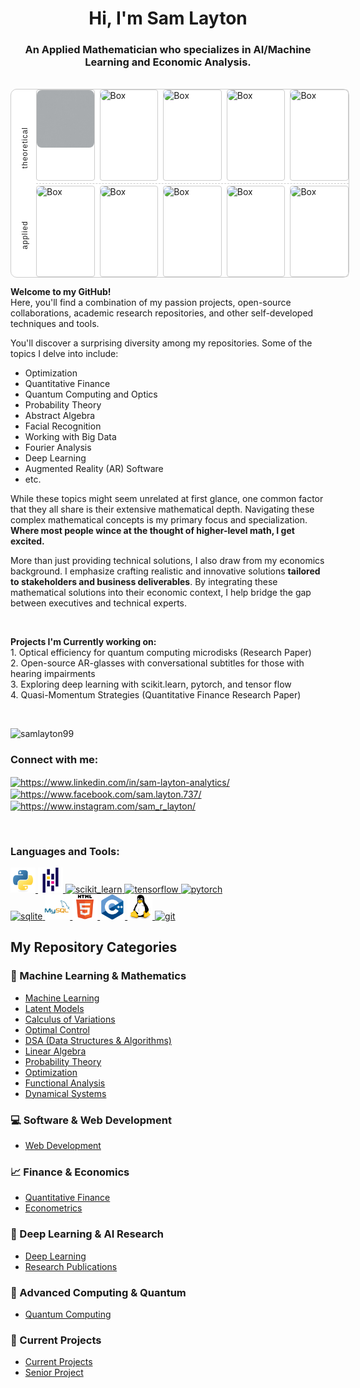 <h1 align="center"> Hi, I'm Sam Layton</h1>
<h3 align="center">An Applied Mathematician who specializes in AI/Machine Learning and Economic Analysis. </h3>
<br>

<div style="
  position: relative; 
  display: grid; 
  grid-template-columns: repeat(5, 1fr); 
  grid-template-rows: repeat(2, 1fr); 
  gap: 8px; 
  padding-left: 40px; 
  width: 500px; 
  height: 300px; 
  background-color: #ffffff; 
  border-radius: 10px;
  border: 1px solid #ccc;
">

  <!-- Vertical Labels -->
  <div style="
    position: absolute; 
    left: 15px; 
    top: 20%; 
    writing-mode: vertical-lr; 
    transform: rotate(180deg); 
    font-family: Arial; 
    font-size: 12px; 
    letter-spacing: 1px;
  ">
    theoretical
  </div>

  <div style="
    position: absolute; 
    left: 15px; 
    top: 70%; 
    writing-mode: vertical-lr; 
    transform: rotate(180deg); 
    font-family: Arial; 
    font-size: 12px; 
    letter-spacing: 1px;
  ">
    applied
  </div>

  <!-- Dashed Divider -->
  <div style="
    position: absolute; 
    top: 50%; 
    left: 40px; 
    right: 0; 
    border-top: 1px dashed #cccccc;
  "></div>

  <!-- Grid Items (10 total) -->
  <div style="border: 1px solid #ccc; border-radius: 4px;">
    <a 
      href="https://github.com/samlayton99/samlayton99/blob/main/categories/linear_algebra/linear_algebra.md" 
      style="text-decoration: none;"
    >
      <img 
        src="https://github.com/samlayton99/samlayton99/raw/main/categories/linear_algebra/linear_algebra.jpg" 
        alt="Box" 
        style="width: 100%; border-radius: 8px;"
      >
    </a>
  </div>

  <div style="border: 1px solid #ccc; border-radius: 4px;">
    <a 
      href="https://github.com/samlayton99/samlayton99/blob/main/categories/probability_theory/probability_theory.md" 
      style="text-decoration: none;"
    >
      <img 
        src="https://github.com/samlayton99/samlayton99/raw/main/categories/probability_theory/probability_theory.jpg" 
        alt="Box" 
        style="width: 100%; border-radius: 8px;"
      >
    </a>
  </div>

  <div style="border: 1px solid #ccc; border-radius: 4px;">
    <a 
      href="https://github.com/samlayton99/samlayton99/blob/main/categories/optimization/optimization.md" 
      style="text-decoration: none;"
    >
      <img 
        src="https://github.com/samlayton99/samlayton99/raw/main/categories/optimization/optimization.jpg" 
        alt="Box" 
        style="width: 100%; border-radius: 8px;"
      >
    </a>
  </div>

  <div style="border: 1px solid #ccc; border-radius: 4px;">
    <a 
      href="https://github.com/samlayton99/samlayton99/blob/main/categories/functional_analysis/functional_analysis.md" 
      style="text-decoration: none;"
    >
      <img 
        src="https://github.com/samlayton99/samlayton99/raw/main/categories/functional_analysis/functional_analysis.jpg" 
        alt="Box" 
        style="width: 100%; border-radius: 8px;"
      >
    </a>
  </div>

  <div style="border: 1px solid #ccc; border-radius: 4px;">
    <a 
      href="https://github.com/samlayton99/samlayton99/blob/main/categories/dynamical_systems/dynamical_systems.md" 
      style="text-decoration: none;"
    >
      <img 
        src="https://github.com/samlayton99/samlayton99/raw/main/categories/dynamical_systems/dynamical_systems.jpg" 
        alt="Box" 
        style="width: 100%; border-radius: 8px;"
      >
    </a>
  </div>

  <div style="border: 1px solid #ccc; border-radius: 4px;">
    <a 
      href="https://github.com/samlayton99/samlayton99/blob/main/categories/machine_learning/machine_learning.md" 
      style="text-decoration: none;"
    >
      <img 
        src="https://github.com/samlayton99/samlayton99/raw/main/categories/machine_learning/machine_learning.jpg" 
        alt="Box" 
        style="width: 100%; border-radius: 8px;"
      >
    </a>
  </div>

  <div style="border: 1px solid #ccc; border-radius: 4px;">
    <a 
      href="https://github.com/samlayton99/samlayton99/blob/main/categories/latent_models/latent_models.md" 
      style="text-decoration: none;"
    >
      <img 
        src="https://github.com/samlayton99/samlayton99/raw/main/categories/latent_models/latent_models.jpg" 
        alt="Box" 
        style="width: 100%; border-radius: 8px;"
      >
    </a>
  </div>

  <div style="border: 1px solid #ccc; border-radius: 4px;">
    <a 
      href="https://github.com/samlayton99/samlayton99/blob/main/categories/calculus_of_variations/calculus_of_variations.md" 
      style="text-decoration: none;"
    >
      <img 
        src="https://github.com/samlayton99/samlayton99/raw/main/categories/calculus_of_variations/calculus_of_variations.jpg" 
        alt="Box" 
        style="width: 100%; border-radius: 8px;"
      >
    </a>
  </div>

  <div style="border: 1px solid #ccc; border-radius: 4px;">
    <a 
      href="https://github.com/samlayton99/samlayton99/blob/main/categories/optimal_control/optimal_control.md" 
      style="text-decoration: none;"
    >
      <img 
        src="https://github.com/samlayton99/samlayton99/raw/main/categories/optimal_control/optimal_control.jpg" 
        alt="Box" 
        style="width: 100%; border-radius: 8px;"
      >
    </a>
  </div>

  <div style="border: 1px solid #ccc; border-radius: 4px;">
    <a 
      href="https://github.com/samlayton99/samlayton99/blob/main/categories/dsa/dsa.md" 
      style="text-decoration: none;"
    >
      <img 
        src="https://github.com/samlayton99/samlayton99/raw/main/categories/dsa/dsa.jpg" 
        alt="Box" 
        style="width: 100%; border-radius: 8px;"
      >
    </a>
  </div>

</div>




<p>
<strong>Welcome to my GitHub!</strong><br>
 Here, you'll find a combination of my passion projects, open-source collaborations, academic research repositories, and other self-developed techniques and tools.

You'll discover a surprising diversity among my repositories. Some of the topics I delve into include:
 - Optimization
 - Quantitative Finance
 - Quantum Computing and Optics
 - Probability Theory
 - Abstract Algebra
 - Facial Recognition
 - Working with Big Data
 - Fourier Analysis
 - Deep Learning
 - Augmented Reality (AR) Software
 - etc.

While these topics might seem unrelated at first glance, one common factor that they all share is their extensive mathematical depth. Navigating these complex mathematical concepts is my primary focus and specialization. <strong>Where most people wince at the thought of higher-level math, I get excited.</strong>

More than just providing technical solutions, I also draw from my economics background. I emphasize crafting realistic and innovative solutions <strong>tailored to stakeholders and business deliverables</strong>. By integrating these mathematical solutions into their economic context, I help bridge the gap between executives and technical experts.
</p>
<br>

<p>
<strong>Projects I'm Currently working on:</strong><br>
1. Optical efficiency for quantum computing microdisks (Research Paper)<br>
2. Open-source AR-glasses with conversational subtitles for those with hearing impairments<br>
3. Exploring deep learning with scikit.learn, pytorch, and tensor flow<br>
4. Quasi-Momentum Strategies (Quantitative Finance Research Paper)
</p>

<br>
<p align="left"> <img src="https://komarev.com/ghpvc/?username=samlayton99&label=Profile%20views&color=0e75b6&style=flat" alt="samlayton99" /> </p>

<h3 align="left">Connect with me:</h3>
<p align="left">
<a href="https://linkedin.com/in/sam-layton-ai/" target="_blank" rel="noopener noreferrer"><img align="center" src="https://raw.githubusercontent.com/rahuldkjain/github-profile-readme-generator/master/src/images/icons/Social/linked-in-alt.svg" alt="https://www.linkedin.com/in/sam-layton-analytics/" height="30" width="40" /></a>
<a href="https://fb.com/sam.layton.737/" target="blank"><img align="center" src="https://raw.githubusercontent.com/rahuldkjain/github-profile-readme-generator/master/src/images/icons/Social/facebook.svg" alt="https://www.facebook.com/sam.layton.737/" height="30" width="40" /></a>
<a href="https://instagram.com/sam_r_layton/" target="blank"><img align="center" src="https://raw.githubusercontent.com/rahuldkjain/github-profile-readme-generator/master/src/images/icons/Social/instagram.svg" alt="https://www.instagram.com/sam_r_layton/" height="30" width="40" /></a>
</p>

<br>
<h3 align="left">Languages and Tools:</h3>
<p align="left">
<a href="https://www.python.org" target="_blank" rel="noreferrer"> <img src="https://raw.githubusercontent.com/devicons/devicon/master/icons/python/python-original.svg" alt="python" width="40" height="40"/> </a>
<a href="https://pandas.pydata.org/" target="_blank" rel="noreferrer"> <img src="https://raw.githubusercontent.com/devicons/devicon/2ae2a900d2f041da66e950e4d48052658d850630/icons/pandas/pandas-original.svg" alt="pandas" width="40" height="40"/> </a>
<a href="https://scikit-learn.org/" target="_blank" rel="noreferrer"> <img src="https://upload.wikimedia.org/wikipedia/commons/0/05/Scikit_learn_logo_small.svg" alt="scikit_learn" width="40" height="40"/> </a>
<a href="https://www.tensorflow.org" target="_blank" rel="noreferrer"> <img src="https://www.vectorlogo.zone/logos/tensorflow/tensorflow-icon.svg" alt="tensorflow" width="40" height="40"/> </a>
<a href="https://pytorch.org/" target="_blank" rel="noreferrer"> <img src="https://www.vectorlogo.zone/logos/pytorch/pytorch-icon.svg" alt="pytorch" width="40" height="40"/> </a>
<br>
<a href="https://www.sqlite.org/" target="_blank" rel="noreferrer"> <img src="https://www.vectorlogo.zone/logos/sqlite/sqlite-icon.svg" alt="sqlite" width="40" height="40"/> </a>
<a href="https://www.mysql.com/" target="_blank" rel="noreferrer"> <img src="https://raw.githubusercontent.com/devicons/devicon/master/icons/mysql/mysql-original-wordmark.svg" alt="mysql" width="40" height="40"/> </a>
<a href="https://www.w3.org/html/" target="_blank" rel="noreferrer"> <img src="https://raw.githubusercontent.com/devicons/devicon/master/icons/html5/html5-original-wordmark.svg" alt="html5" width="40" height="40"/> </a>
<a href="https://www.w3schools.com/cpp/" target="_blank" rel="noreferrer"> <img src="https://raw.githubusercontent.com/devicons/devicon/master/icons/cplusplus/cplusplus-original.svg" alt="cplusplus" width="40" height="40"/> </a>
<a href="https://www.linux.org/" target="_blank" rel="noreferrer"> <img src="https://raw.githubusercontent.com/devicons/devicon/master/icons/linux/linux-original.svg" alt="linux" width="40" height="40"/> </a>
<a href="https://git-scm.com/" target="_blank" rel="noreferrer"> <img src="https://www.vectorlogo.zone/logos/git-scm/git-scm-icon.svg" alt="git" width="40" height="40"/> </a>
</p>

## My Repository Categories

### 🧠 Machine Learning & Mathematics
- [Machine Learning](https://github.com/samlayton99?tab=repositories&q=topic:Machine-Learning&sort=stars)
- [Latent Models](https://github.com/samlayton99?tab=repositories&q=topic:Latent-Models&sort=stars)
- [Calculus of Variations](https://github.com/samlayton99?tab=repositories&q=topic:Calculus-of-Variations&sort=stars)
- [Optimal Control](https://github.com/samlayton99?tab=repositories&q=topic:Optimal-Control&sort=stars)
- [DSA (Data Structures & Algorithms)](https://github.com/samlayton99?tab=repositories&q=topic:DSA&sort=stars)
- [Linear Algebra](https://github.com/samlayton99?tab=repositories&q=topic:Linear-Algebra&sort=stars)
- [Probability Theory](https://github.com/samlayton99?tab=repositories&q=topic:Probability-Theory&sort=stars)
- [Optimization](https://github.com/samlayton99?tab=repositories&q=topic:Optimization&sort=stars)
- [Functional Analysis](https://github.com/samlayton99?tab=repositories&q=topic:Functional-Analysis&sort=stars)
- [Dynamical Systems](https://github.com/samlayton99?tab=repositories&q=topic:Dynamical-Systems&sort=stars)

### 💻 Software & Web Development
- [Web Development](https://github.com/samlayton99?tab=repositories&q=topic:Web-Development&sort=stars)

### 📈 Finance & Economics
- [Quantitative Finance](https://github.com/samlayton99?tab=repositories&q=topic:Quantitative-Finance&sort=stars)
- [Econometrics](https://github.com/samlayton99?tab=repositories&q=topic:Econometrics&sort=stars)

### 🤖 Deep Learning & AI Research
- [Deep Learning](https://github.com/samlayton99?tab=repositories&q=topic:Deep-Learning&sort=stars)
- [Research Publications](https://github.com/samlayton99?tab=repositories&q=topic:Research-Publications&sort=stars)

### 🔬 Advanced Computing & Quantum
- [Quantum Computing](https://github.com/samlayton99?tab=repositories&q=topic:Quantum-Computing&sort=stars)

### 📌 Current Projects
- [Current Projects](https://github.com/samlayton99?tab=repositories&q=topic:Current-Projects&sort=stars)
- [Senior Project](https://github.com/samlayton99?tab=repositories&q=topic:Senior-Project&sort=stars)

